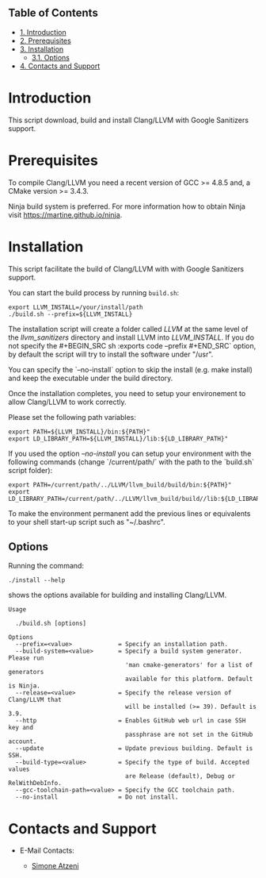 <div id="table-of-contents">
<h2>Table of Contents</h2>
<div id="text-table-of-contents">
<ul>
<li><a href="#org71577d7">1. Introduction</a></li>
<li><a href="#org368389f">2. Prerequisites</a></li>
<li><a href="#org5cb171e">3. Installation</a>
<ul>
<li><a href="#org6abb5ae">3.1. Options</a></li>
</ul>
</li>
<li><a href="#org7258d2e">4. Contacts and Support</a></li>
</ul>
</div>
</div>


<a id="org71577d7"></a>

# Introduction

This script download, build and install Clang/LLVM with Google Sanitizers support.


<a id="org368389f"></a>

# Prerequisites

To compile Clang/LLVM you need a recent version of GCC >= 4.8.5 and, a
CMake version >= 3.4.3.

Ninja build system is preferred. For more information how to obtain
Ninja visit <https://martine.github.io/ninja>.


<a id="org5cb171e"></a>

# Installation

This script facilitate the build of Clang/LLVM with with Google Sanitizers support.

You can start the build process by running `build.sh`:

    export LLVM_INSTALL=/your/install/path
    ./build.sh --prefix=${LLVM_INSTALL}

The installation script will create a folder called *LLVM* at the same
level of the *llvm\_sanitizers* directory and install LLVM into
*LLVM\_INSTALL*. If you do not specify the #+BEGIN\_SRC sh :exports code &#x2013;prefix #+END\_SRC\` option, by
default the script will try to install the software under "/usr".

You can specify the \`&#x2013;no-install\` option to skip the install
(e.g. make install) and keep the executable under the build directory.

Once the installation completes, you need to setup your environement
to allow Clang/LLVM to work correctly.

Please set the following path variables:

    export PATH=${LLVM_INSTALL}/bin:${PATH}"
    export LD_LIBRARY_PATH=${LLVM_INSTALL}/lib:${LD_LIBRARY_PATH}"

If you used the option *&#x2013;no-install* you can setup your environment
with the following commands (change \`/current/path/\` with the path to
the \`build.sh\` script folder):

    export PATH=/current/path/../LLVM/llvm_build/build/bin:${PATH}"
    export LD_LIBRARY_PATH=/current/path/../LLVM/llvm_build/build//lib:${LD_LIBRARY_PATH}"

To make the environment permanent add the previous lines or
equivalents to your shell start-up script such as "~/.bashrc".


<a id="org6abb5ae"></a>

## Options

Running the command:

    ./install --help

shows the options available for building and installing Clang/LLVM.

    Usage

      ./build.sh [options]

    Options
      --prefix=<value>             = Specify an installation path.
      --build-system=<value>       = Specify a build system generator. Please run
                                     'man cmake-generators' for a list of generators
                                     available for this platform. Default is Ninja.
      --release=<value>            = Specify the release version of Clang/LLVM that
                                     will be installed (>= 39). Default is 3.9.
      --http                       = Enables GitHub web url in case SSH key and
                                     passphrase are not set in the GitHub account.
      --update                     = Update previous building. Default is SSH.
      --build-type=<value>         = Specify the type of build. Accepted values
                                     are Release (default), Debug or RelWithDebInfo.
      --gcc-toolchain-path=<value> = Specify the GCC toolchain path.
      --no-install                 = Do not install.


<a id="org7258d2e"></a>

# Contacts and Support

-   E-Mail Contacts:

    <ul style="list-style-type:circle"> <li> <a href="mailto:satzeni@nvidia.com?Subject=[llvm_sanitizer]%20" target="_top">Simone Atzeni</a> </li></ul>
